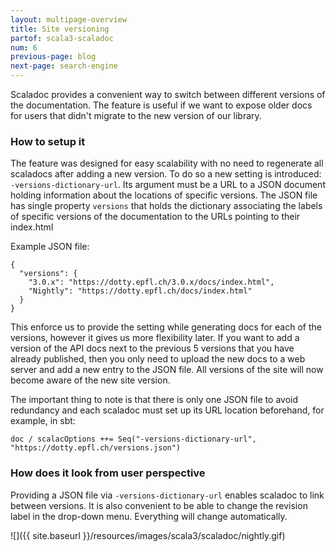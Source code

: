 ```yaml
---
layout: multipage-overview
title: Site versioning
partof: scala3-scaladoc
num: 6
previous-page: blog
next-page: search-engine
---
```


Scaladoc provides a convenient way to switch between different versions of the documentation. The feature is useful if we want to expose older docs for users that didn't migrate to the new version of our library.

### How to setup it

The feature was designed for easy scalability with no need to regenerate all scaladocs after adding a new version. To do so a new setting is introduced:  `-versions-dictionary-url`. Its argument must be a URL to a JSON document holding information about the locations of specific versions. The JSON file has single property `versions` that holds the dictionary associating the labels of specific versions of the documentation to the URLs pointing to their index.html

Example JSON file:
```
{
  "versions": {
    "3.0.x": "https://dotty.epfl.ch/3.0.x/docs/index.html",
    "Nightly": "https://dotty.epfl.ch/docs/index.html"
  }
}
```

This enforce us to provide the setting while generating docs for each of the versions, however it gives us more flexibility later. If you want to add a version of the API docs next to the previous 5 versions that you have already published, then you only need to upload the new docs to a web server and add a new entry to the JSON file. All versions of the site will now become aware of the new site version.

The important thing to note is that there is only one JSON file to avoid redundancy and each scaladoc must set up its URL location beforehand, for example, in sbt:

```
doc / scalacOptions ++= Seq("-versions-dictionary-url", "https://dotty.epfl.ch/versions.json")
```


### How does it look from user perspective

Providing a JSON file via `-versions-dictionary-url` enables scaladoc to link between versions. It is also convenient to be able to change the revision label in the drop-down menu. Everything will change automatically.

![]({{ site.baseurl }}/resources/images/scala3/scaladoc/nightly.gif)
